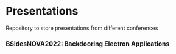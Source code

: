# Presentations

Repository to store presentations from different conferences

### BSidesNOVA2022: Backdooring Electron Applications
